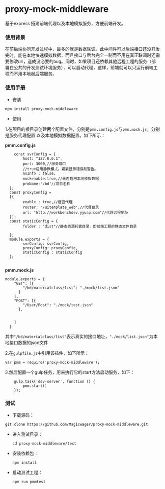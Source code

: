 # proxy-mock-middleware
基于express 搭建前端代理以及本地模拟服务，方便前端开发。
### 使用背景
在前后端协同开发过程中，最多的就是数据联调。此中间件可以后端接口还没开发完时，能在本地快速模拟数据，而且接口与后台完全一制而不用在真正联调时还需要修改url，造成没必要的bug。同时，如果项目还依赖其他远程工程的服务（部署在公共的开发测试环境服务），可以启动代理，这样，前端就可以只运行前端工程而不用本地起后端服务。
### 使用手册
* 安装


```
npm install proxy-mock-middleware

```
* 使用


1.在项目的根目录创建两个配置文件，分别是`pmm.config.js`与`pmm.mock.js`。分别是服务代理配置	以及本地模拟数据配置。如下所示：


**pmm.config.js**


```
	const svrConfig = {
	    host: "127.0.0.1",
	    port: 3000,//服务端口
	    //true启用静默模式，紧紧显示错误和警告。
	    noInfo : false,
	    mockenable:true,//是否启用本地模拟数据
	    proName:'/bd'//项目名称
  };
  const proxyConfig = 
  [{
	    enable : true,//是否代理
	    router: "/uitemplate_web",//代理目录
	    url: "http://workbenchdev.yyuap.com"//代理远程地址
  }];
  const staticConfig = {
    	folder : "dist"//静态资源托管目录，即前端工程的静态文件目录
    
  };
  module.exports = {
	    svrConfig: svrConfig,
	    proxyConfig: proxyConfig,
	    staticConfig : staticConfig
  };
	
```



**pmm.mock.js**

```
module.exports = {
    "GET": [{
        "/bd/materialclass/list": "./mock/list.json"
      }
    ],
    "POST": [{
        "/User/Post": "./mock/test.json"
      },
      
  
    ]
  }

```




其中`"/bd/materialclass/list"`表示真实的接口地址，`"./mock/list.json"`为本地接口数据的json文件

2.在`gulpfile.js`中引用该插件，如下所示：

```
var pmm = require('proxy-mock-middleware');

```

3.然后配置一个gulp任务，用来执行它的start方法启动服务，如下：

```
	gulp.task('dev-server', function () {
    	pmm.start()
	});
```
### 测试

* 下载源码：


 `git clone https://github.com/Magicwager/proxy-mock-middleware.git`

* 进入测试目录：

	`cd proxy-mock-middleware/test`

* 安装依赖包：

	`npm install`

* 启动测试工程：

	`npm run pmmtest`







